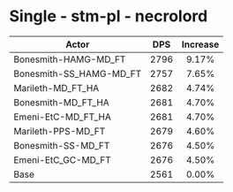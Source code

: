# Single - stm-pl - necrolord
| Actor | DPS | Increase |
|---|:---:|:---:|
|Bonesmith-HAMG-MD_FT|2796|9.17%|
|Bonesmith-SS_HAMG-MD_FT|2757|7.65%|
|Marileth-MD_FT_HA|2682|4.74%|
|Bonesmith-MD_FT_HA|2681|4.70%|
|Emeni-EtC-MD_FT_HA|2681|4.70%|
|Marileth-PPS-MD_FT|2679|4.60%|
|Bonesmith-SS-MD_FT|2676|4.50%|
|Emeni-EtC_GC-MD_FT|2676|4.50%|
|Base|2561|0.00%|
